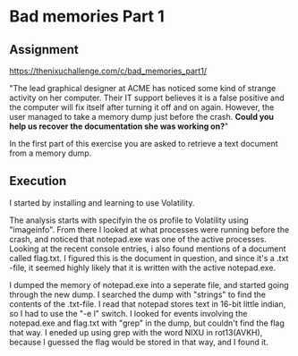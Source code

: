 # Bad memories Part 1

## Assignment
https://thenixuchallenge.com/c/bad_memories_part1/

"The lead graphical designer at ACME has noticed some kind of strange activity on her computer. Their IT support believes it is a false positive and the computer will fix itself after turning it off and on again. However, the user managed to take a memory dump just before the crash. **Could you help us recover the documentation she was working on?**"

In the first part of this exercise you are asked to retrieve a text document from a memory dump. 

## Execution

I started by installing and learning to use Volatility. 

The analysis starts with specifyin the os profile to Volatility using "imageinfo". From there I looked at what processes were running before the crash, and noticed that notepad.exe was one of the active processes. Looking at the recent console entries, i also found mentions of a document called flag.txt. I figured this is the document in question, and since it's a .txt -file, it seemed highly likely that it is written with the active notepad.exe.

I dumped the memory of notepad.exe into a seperate file, and started going through the new dump. I searched the dump with "strings" to find the contents of the .txt-file. I read that notepad stores text in 16-bit little indian, so I had to use the "-e l" switch. I looked for events involving the notepad.exe and flag.txt with "grep" in the dump, but couldn't find the flag that way. I eneded up using grep with the word NIXU in rot13(AVKH), because I guessed the flag would be stored in that way, and I found it.
